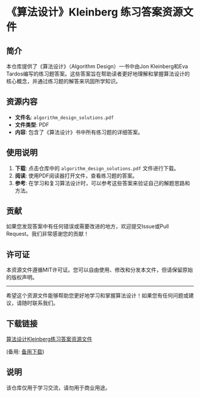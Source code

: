 # 《算法设计》Kleinberg 练习答案资源文件

## 简介

本仓库提供了《算法设计》（Algorithm Design）一书中由Jon Kleinberg和Eva Tardos编写的练习题答案。这些答案旨在帮助读者更好地理解和掌握算法设计的核心概念，并通过练习题的解答来巩固所学知识。

## 资源内容

- **文件名**: `algorithm_design_solutions.pdf`
- **文件类型**: PDF
- **内容**: 包含了《算法设计》书中所有练习题的详细答案。

## 使用说明

1. **下载**: 点击仓库中的 `algorithm_design_solutions.pdf` 文件进行下载。
2. **阅读**: 使用PDF阅读器打开文件，查看练习题的答案。
3. **参考**: 在学习和复习算法设计时，可以参考这些答案来验证自己的解题思路和方法。

## 贡献

如果您发现答案中有任何错误或需要改进的地方，欢迎提交Issue或Pull Request。我们非常感谢您的贡献！

## 许可证

本资源文件遵循MIT许可证。您可以自由使用、修改和分发本文件，但请保留原始的版权声明。

---

希望这个资源文件能够帮助您更好地学习和掌握算法设计！如果您有任何问题或建议，请随时联系我们。

## 下载链接
[算法设计Kleinberg练习答案资源文件](https://pan.quark.cn/s/ff9dd0181e6c) 

(备用: [备用下载](https://pan.baidu.com/s/1avAAU7L0utXE2TkP3w9KgQ?pwd=1234))

## 说明

该仓库仅用于学习交流，请勿用于商业用途。
